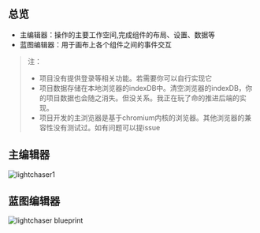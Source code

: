 ## 总览

- 主编辑器：操作的主要工作空间,完成组件的布局、设置、数据等
- 蓝图编辑器：用于画布上各个组件之间的事件交互

> 注：
> - 项目没有提供登录等相关功能。若需要你可以自行实现它
> - 项目数据存储在本地浏览器的indexDB中。清空浏览器的indexDB，你的项目数据也会随之消失。但没关系。我正在玩了命的推进后端的实现。
> - 项目开发的主浏览器是基于chromium内核的浏览器。其他浏览器的兼容性没有测试过。如有问题可以提issue

## 主编辑器

![lightchaser1](https://picss.sunbangyan.cn/2023/11/03/9cbcb42f4c6d7bc12ffb79f4ad0ef9dd.png)



## 蓝图编辑器

![lightchaser blueprint](https://picss.sunbangyan.cn/2023/11/03/59ff17df602ce90d6ba7885037860449.png)